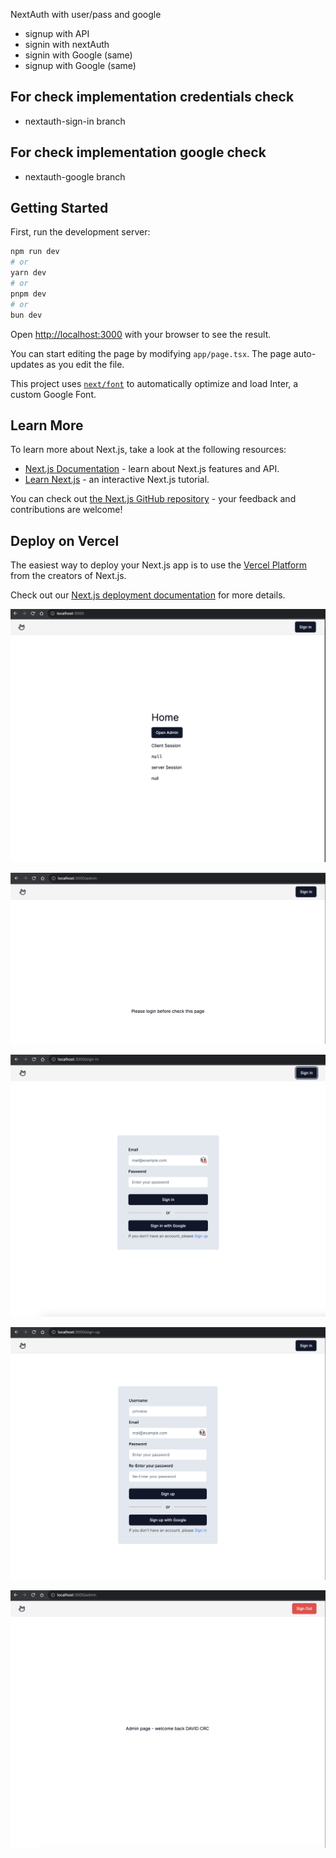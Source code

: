 NextAuth with user/pass and google

- signup with API
- signin with nextAuth
- signin with Google (same)
- signup with Google (same)

## For check implementation credentials check

- nextauth-sign-in branch

## For check implementation google check

- nextauth-google branch

## Getting Started

First, run the development server:

```bash
npm run dev
# or
yarn dev
# or
pnpm dev
# or
bun dev
```

Open [http://localhost:3000](http://localhost:3000) with your browser to see the result.

You can start editing the page by modifying `app/page.tsx`. The page auto-updates as you edit the file.

This project uses [`next/font`](https://nextjs.org/docs/basic-features/font-optimization) to automatically optimize and load Inter, a custom Google Font.

## Learn More

To learn more about Next.js, take a look at the following resources:

- [Next.js Documentation](https://nextjs.org/docs) - learn about Next.js features and API.
- [Learn Next.js](https://nextjs.org/learn) - an interactive Next.js tutorial.

You can check out [the Next.js GitHub repository](https://github.com/vercel/next.js/) - your feedback and contributions are welcome!

## Deploy on Vercel

The easiest way to deploy your Next.js app is to use the [Vercel Platform](https://vercel.com/new?utm_medium=default-template&filter=next.js&utm_source=create-next-app&utm_campaign=create-next-app-readme) from the creators of Next.js.

Check out our [Next.js deployment documentation](https://nextjs.org/docs/deployment) for more details.

![alt text for screen readers](/resources/Screenshot_2023-10-26_1.png "Screen1")

![alt text for screen readers](/resources/Screenshot_2023-10-26_2.png "Screen2")

![alt text for screen readers](/resources/Screenshot_2023-10-26_3.png "Screen3")

![alt text for screen readers](/resources/Screenshot_2023-10-26_4.png "Screen4")

![alt text for screen readers](/resources/Screenshot_2023-10-26_5.png "Screen5")
